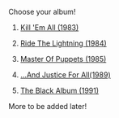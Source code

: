 Choose your album!

1. [Kill 'Em All (1983)](albums/debut)

2. [Ride The Lightning (1984)](albums/second)

3. [Master Of Puppets (1985)](albums/third)

4. [...And Justice For All(1989)](albums/fourth)

5. [The Black Album (1991)](albums/eponymous)

More to be added later!
